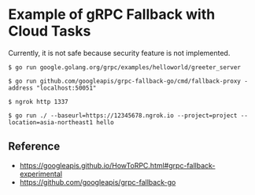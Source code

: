 # Example of gRPC Fallback with Cloud Tasks

Currently, it is not safe because security feature is not implemented.

```
$ go run google.golang.org/grpc/examples/helloworld/greeter_server

$ go run github.com/googleapis/grpc-fallback-go/cmd/fallback-proxy -address "localhost:50051"

$ ngrok http 1337

$ go run ./ --baseurl=https://12345678.ngrok.io --project=project --location=asia-northeast1 hello
```

## Reference

- https://googleapis.github.io/HowToRPC.html#grpc-fallback-experimental
- https://github.com/googleapis/grpc-fallback-go
